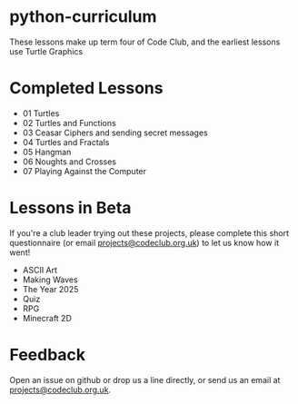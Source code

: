 python-curriculum
=================

These lessons make up term four of Code Club, and the earliest lessons use Turtle Graphics

# Completed Lessons

* 01 Turtles 
* 02 Turtles and Functions
* 03 Ceasar Ciphers and sending secret messages
* 04 Turtles and Fractals
* 05 Hangman
* 06 Noughts and Crosses
* 07 Playing Against the Computer

# Lessons in Beta

If you're a club leader trying out these projects, please complete this short questionnaire (or email projects@codeclub.org.uk) to let us know how it went!

* ASCII Art
* Making Waves
* The Year 2025
* Quiz
* RPG
* Minecraft 2D

# Feedback

Open an issue on github or drop us a line directly, or send us an email at projects@codeclub.org.uk.



